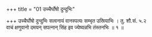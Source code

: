 +++
title = "01 उच्चैर्घोषो दुन्दुभिः"

+++
उच्चैर्घोषो दुन्दुभिः सत्वनायं वानस्पत्यः सम्भृत उस्रियाभिः । तु. शौ.सं. ५.२  
वाचं क्षणुवानो दमयन् सपत्नान् सिंह इव ज्येष्यन्नभि तंस्तनभिः ॥ १ ॥